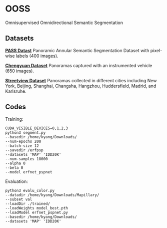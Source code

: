# OOSS
Omnisupervised Omnidirectional Semantic Segmentation

## Datasets
[**PASS Datast**](https://drive.google.com/file/d/1A_P2u5HUbrHZnKJYAOL2f7JLxxj69LqB/view?usp=sharing)
Panoramic Annular Semantic Segmentation Dataset with pixel-wise labels (400 images).

[**Chengyuan Dataset**](https://drive.google.com/file/d/1xMUeptlceWpjLmqUKeOasRmGg1J9QF-h/view?usp=sharing)
Panoramas captured with an instrumented vehicle (650 images).

[**Streetview Dataset**](https://drive.google.com/file/d/1_tZiYdRCQASJhNiR6MAPC_P_F1EbpEw0/view?usp=sharing)
Panoramas collected in different cities including New York, Beijing, Shanghai, Changsha, Hangzhou, Huddersfield, Madrid, and Karlsruhe.

## Codes
Training:
```
CUDA_VISIBLE_DEVICES=0,1,2,3
python3 segment.py
--basedir /home/kyang/Downloads/
--num-epochs 200
--batch-size 12
--savedir /erfpsp
--datasets 'MAP' 'IDD20K'
--num-samples 18000
--alpha 0
--beta 0
--model erfnet_pspnet
```

Evaluation:
```
python3 evalu_color.py
--datadir /home/kyang/Downloads/Mapillary/
--subset val
--loadDir ./trained/
--loadWeights model_best.pth
--loadModel erfnet_pspnet.py
--basedir /home/kyang/Downloads/
--datasets 'MAP' 'IDD20K'
```
